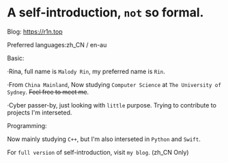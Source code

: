 # A self-introduction, `not` so formal.

Blog: https://r1n.top

Preferred languages:zh_CN / en-au

Basic:

·Rina, full name is `Malody Rin`, my preferred name is `Rin`.

·From `China Mainland`, Now studying `Computer Science` at `The University of Sydney`. ~~Feel free to meet me~~.

·Cyber passer-by, just looking with `little` purpose. Trying to contribute to projects I'm interseted.

Programming:

Now mainly studying `C++`, but I'm also interseted in `Python` and `Swift`.

For `full version` of self-introduction, visit `my blog`. (zh_CN Only)
